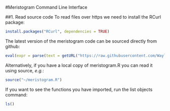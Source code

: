 #Meristogram Command Line Interface

##1. Read source code
To read files over https we need to install the RCurl package:
```r
install.packages("RCurl", dependencies = TRUE)
```
The latest version of the meristogram code can be sourced directly from github:
```r
eval(expr = parse(text = getURL("https://raw.githubusercontent.com/WaylandM/meristogram/master/CLI/meristogram.R", ssl.verifypeer=FALSE) ))
```
Alternatively, if you have a local copy of meristogram.R you can read it using source, *e.g.*:
```r
source("~/meristogram.R")
```
If you want to see the functions you have imported, run the list objects command:
```r
ls()
```

